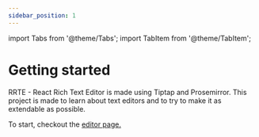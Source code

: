```yaml
---
sidebar_position: 1
---
```


import Tabs from '@theme/Tabs';
import TabItem from '@theme/TabItem';

# Getting started

RRTE - React Rich Text Editor is made using Tiptap and Prosemirror. This project is made to learn about text editors and to try to make it as extendable as possible.

To start, checkout the [editor page.](editor)
